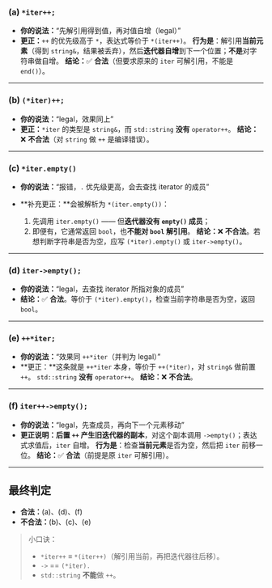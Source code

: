 ### (a) `*iter++;`

* **你的说法：**“先解引用得到值，再对值自增（legal）”
* **更正：**`++` 的优先级高于 `*`，表达式等价于 `*(iter++)`。
  **行为是**：解引用**当前元素**（得到 `string&`，结果被丢弃），然后**迭代器自增**到下一个位置；**不是**对字符串做自增。
  **结论：**✅ **合法**（但要求原来的 `iter` 可解引用，不能是 `end()`）。

---

### (b) `(*iter)++;`

* **你的说法：**“legal，效果同上”
* **更正：**`*iter` 的类型是 `string&`，而 `std::string` **没有** `operator++`。
  **结论：**❌ **不合法**（对 `string` 做 `++` 是编译错误）。

---

### (c) `*iter.empty()`

* **你的说法：**“报错，`.` 优先级更高，会去查找 iterator 的成员”
* \*\*补充更正：\*\*会被解析为 `*(iter.empty())`：

  1. 先调用 `iter.empty()` —— 但**迭代器没有 `empty()` 成员**；
  2. 即便有，它通常返回 `bool`，也**不能对 `bool` 解引用**。
     **结论：**❌ **不合法**。若想判断字符串是否为空，应写 `(*iter).empty()` 或 `iter->empty()`。

---

### (d) `iter->empty();`

* **你的说法：**“legal，去查找 iterator 所指对象的成员”
* **结论：**✅ **合法**。等价于 `(*iter).empty()`，检查当前字符串是否为空，返回 `bool`。

---

### (e) `++*iter;`

* **你的说法：**“效果同 `++*iter`（并判为 legal）”
* \*\*更正：\*\*这条就是 `++*iter` 本身，等价于 `++(*iter)`，对 `string&` 做前置 `++`。
  `std::string` **没有** `operator++`。
  **结论：**❌ **不合法**。

---

### (f) `iter++->empty();`

* **你的说法：**“legal，先查成员，再向下一个元素移动”
* **更正说明：**后置 `++` 产生**旧迭代器的副本**，对这个副本调用 `->empty()`；表达式求值后，`iter` 自增。
  **行为是**：检查**当前元素**是否为空，然后把 `iter` 前移一位。
  **结论：**✅ **合法**（前提是原 `iter` 可解引用）。

---

## 最终判定

* **合法：**(a)、(d)、(f)
* **不合法：**(b)、(c)、(e)

> 小口诀：
>
> * `*iter++` ≡ `*(iter++)`（解引用当前，再把迭代器往后移）。
> * `->` == `(*iter).`
> * `std::string` **不能**做 `++`。
